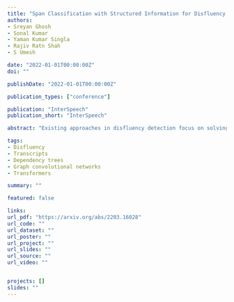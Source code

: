 ```yaml
---
title: "Span Classification with Structured Information for Disfluency Detection in Spoken Utterances"
authors:
- Sreyan Ghosh
- Sonal Kumar
- Yaman Kumar Singla
- Rajiv Ratn Shah
- S Umesh

date: "2022-01-01T00:00:00Z"
doi: ""

publishDate: "2022-01-01T00:00:00Z"

publication_types: ["conference"]

publication: "InterSpeech"
publication_short: "InterSpeech"

abstract: "Existing approaches in disfluency detection focus on solving a token-level classification task for identifying and removing disfluencies in text. Moreover, most works focus on leveraging only contextual information captured by the linear sequences in text, thus ignoring the structured information in text which is efficiently captured by dependency trees. In this paper, building on the span classification paradigm of entity recognition, we propose a novel architecture for detecting disfluencies in transcripts from spoken utterances, incorporating both contextual information through transformers and long-distance structured information captured by dependency trees, through graph convolutional networks (GCNs). Experimental results show that our proposed model achieves state-of-the-art results on the widely used English Switchboard for disfluency detection and outperforms prior-art by a significant margin. We make all our codes publicly available on GitHub (this https URL)"

tags:
- Disfluency
- Transcripts
- Dependency trees
- Graph convolutional networks
- Transformers

summary: ""

featured: false

links:
url_pdf: "https://arxiv.org/abs/2203.16028"
url_code: ""
url_dataset: ""
url_poster: ""
url_project: ""
url_slides: ""
url_source: ""
url_video: ""


projects: []
slides: ""
---
```


